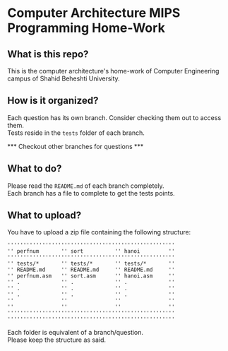 # Computer Architecture MIPS Programming Home-Work

## What is this repo?
This is the computer architecture's home-work of Computer Engineering campus of Shahid Beheshti University.  

## How is it organized?
Each question has its own branch. Consider checking them out to access them.  
Tests reside in the `tests` folder of each branch.  

*** Checkout other branches for questions ***

## What to do?
Please read the `README.md` of each branch completely.  
Each branch has a file to complete to get the tests points.  

## What to upload?
You have to upload a zip file containing the following structure:  

```
'''''''''''''''''''''''''''''''''''''''''''''''''''''
'' perfnum       '' sort          '' hanoi         ''
'''''''''''''''''''''''''''''''''''''''''''''''''''''
'' tests/*       '' tests/*       '' tests/*       ''
'' README.md     '' README.md     '' README.md     ''
'' perfnum.asm   '' sort.asm      '' hanoi.asm     ''
'' .             '' .             '' .             ''
'' .             '' .             '' .             ''
'' .             '' .             '' .             ''
''               ''               ''               ''
''               ''               ''               ''
'''''''''''''''''''''''''''''''''''''''''''''''''''''
'''''''''''''''''''''''''''''''''''''''''''''''''''''
```

Each folder is equivalent of a branch/question.  
Please keep the structure as said.  


